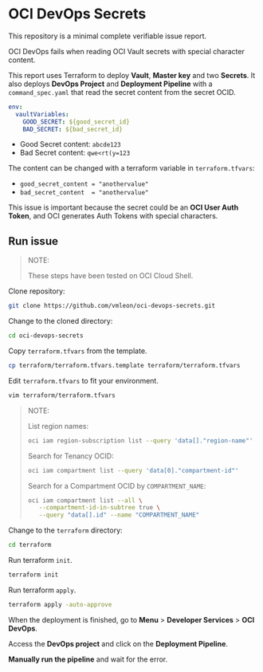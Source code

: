 # OCI DevOps Secrets

This repository is a minimal complete verifiable issue report.

OCI DevOps fails when reading OCI Vault secrets with special character content.

This report uses Terraform to deploy **Vault**, **Master key** and two **Secrets**. It also deploys **DevOps Project** and **Deployment Pipeline** with a `command_spec.yaml` that read the secret content from the secret OCID.

```yaml
env:
  vaultVariables:
    GOOD_SECRET: ${good_secret_id}
    BAD_SECRET: ${bad_secret_id}
```

- Good Secret content: `abcde123`
- Bad Secret content: `qwe<rt(y=123`

The content can be changed with a terraform variable in `terraform.tfvars`:
- `good_secret_content = "anothervalue"`
- `bad_secret_content  = "anothervalue"`

This issue is important because the secret could be an **OCI User Auth Token**, and OCI generates Auth Tokens with special characters.

## Run issue

>
> NOTE:
> 
> These steps have been tested on OCI Cloud Shell.
> 

Clone repository:

```bash
git clone https://github.com/vmleon/oci-devops-secrets.git
```

Change to the cloned directory:

```bash
cd oci-devops-secrets
```

Copy `terraform.tfvars` from the template.

```bash
cp terraform/terraform.tfvars.template terraform/terraform.tfvars
```

Edit `terraform.tfvars` to fit your environment.

```bash
vim terraform/terraform.tfvars
```

> 
> NOTE:
>
> List region names:
> ```bash
> oci iam region-subscription list --query 'data[]."region-name"'
> ```
> 
> Search for Tenancy OCID:
> ```bash
> oci iam compartment list --query 'data[0]."compartment-id"'
> ```
> 
> Search for a Compartment OCID by `COMPARTMENT_NAME`:
> ```bash
> oci iam compartment list --all \
>    --compartment-id-in-subtree true \
>    --query "data[].id" --name "COMPARTMENT_NAME"
> ```
> 


Change to the `terraform` directory:

```bash
cd terraform
```

Run terraform `init`.

```bash
terraform init
```

Run terraform `apply`.

```bash
terraform apply -auto-approve
```

When the deployment is finished, go to **Menu** > **Developer Services** > **OCI DevOps**.

Access the **DevOps project** and click on the **Deployment Pipeline**.

**Manually run the pipeline** and wait for the error.

